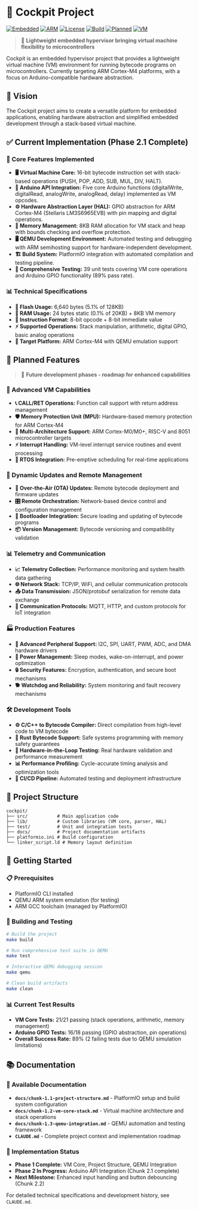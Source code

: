 # 🚁 Cockpit Project

[![Embedded](https://img.shields.io/badge/Platform-Embedded-blue.svg)]() [![ARM](https://img.shields.io/badge/ARM-Cortex--M4-green.svg)]() [![License](https://img.shields.io/badge/License-Apache%202.0-orange.svg)]() [![Build](https://img.shields.io/badge/Build-PlatformIO-purple.svg)]() [![Planned](https://img.shields.io/badge/Planned-M0%2FG0%2BRTOS-yellow.svg)]() [![VM](https://img.shields.io/badge/VM-Stack--Based-red.svg)]()

> 🎯 **Lightweight embedded hypervisor bringing virtual machine flexibility to microcontrollers**

Cockpit is an embedded hypervisor project that provides a lightweight virtual machine (VM) environment for running bytecode programs on microcontrollers. Currently targeting ARM Cortex-M4 platforms, with a focus on Arduino-compatible hardware abstraction.

## 🌟 Vision

The Cockpit project aims to create a versatile platform for embedded applications, enabling hardware abstraction and simplified embedded development through a stack-based virtual machine.

## ✅ Current Implementation (Phase 2.1 Complete)

### **🔧 Core Features Implemented**

*   **🖥️ Virtual Machine Core:** 16-bit bytecode instruction set with stack-based operations (PUSH, POP, ADD, SUB, MUL, DIV, HALT).
*   **🔌 Arduino API Integration:** Five core Arduino functions (digitalWrite, digitalRead, analogWrite, analogRead, delay) implemented as VM opcodes.
*   **⚙️ Hardware Abstraction Layer (HAL):** GPIO abstraction for ARM Cortex-M4 (Stellaris LM3S6965EVB) with pin mapping and digital operations.
*   **🧠 Memory Management:** 8KB RAM allocation for VM stack and heap with bounds checking and overflow protection.
*   **🖥️ QEMU Development Environment:** Automated testing and debugging with ARM semihosting support for hardware-independent development.
*   **🏗️ Build System:** PlatformIO integration with automated compilation and testing pipeline.
*   **🧪 Comprehensive Testing:** 39 unit tests covering VM core operations and Arduino GPIO functionality (89% pass rate).

### **📊 Technical Specifications**

*   **💾 Flash Usage:** 6,640 bytes (5.1% of 128KB)
*   **🧮 RAM Usage:** 24 bytes static (0.1% of 20KB) + 8KB VM memory
*   **📝 Instruction Format:** 8-bit opcode + 8-bit immediate value
*   **⚡ Supported Operations:** Stack manipulation, arithmetic, digital GPIO, basic analog operations
*   **🎯 Target Platform:** ARM Cortex-M4 with QEMU emulation support

## 🚀 Planned Features

> 📅 **Future development phases - roadmap for enhanced capabilities**

### **🧠 Advanced VM Capabilities**
*   **📞 CALL/RET Operations:** Function call support with return address management
*   **🛡️ Memory Protection Unit (MPU):** Hardware-based memory protection for ARM Cortex-M4
*   **🔄 Multi-Architecture Support:** ARM Cortex-M0/M0+, RISC-V and 8051 microcontroller targets
*   **⚡ Interrupt Handling:** VM-level interrupt service routines and event processing
*   **🔀 RTOS Integration:** Pre-emptive scheduling for real-time applications

### **📡 Dynamic Updates and Remote Management**
*   **🔄 Over-the-Air (OTA) Updates:** Remote bytecode deployment and firmware updates
*   **🎛️ Remote Orchestration:** Network-based device control and configuration management
*   **🥾 Bootloader Integration:** Secure loading and updating of bytecode programs
*   **📦 Version Management:** Bytecode versioning and compatibility validation

### **📊 Telemetry and Communication**
*   **📈 Telemetry Collection:** Performance monitoring and system health data gathering
*   **🌐 Network Stack:** TCP/IP, WiFi, and cellular communication protocols
*   **📤 Data Transmission:** JSON/protobuf serialization for remote data exchange
*   **🔗 Communication Protocols:** MQTT, HTTP, and custom protocols for IoT integration

### **🏭 Production Features**
*   **🚀 Advanced Peripheral Support:** I2C, SPI, UART, PWM, ADC, and DMA hardware drivers
*   **🔋 Power Management:** Sleep modes, wake-on-interrupt, and power optimization
*   **🔒 Security Features:** Encryption, authentication, and secure boot mechanisms
*   **🐕 Watchdog and Reliability:** System monitoring and fault recovery mechanisms

### **🛠️ Development Tools**
*   **⚙️ C/C++ to Bytecode Compiler:** Direct compilation from high-level code to VM bytecode
*   **🦀 Rust Bytecode Support:** Safe systems programming with memory safety guarantees
*   **🔬 Hardware-in-the-Loop Testing:** Real hardware validation and performance measurement
*   **📊 Performance Profiling:** Cycle-accurate timing analysis and optimization tools
*   **🔄 CI/CD Pipeline:** Automated testing and deployment infrastructure

## 📁 Project Structure

```
cockpit/
├── src/           # Main application code
├── lib/           # Custom libraries (VM core, parser, HAL)
├── test/          # Unit and integration tests
├── docs/          # Project documentation artifacts
├── platformio.ini # Build configuration
└── linker_script.ld # Memory layout definition
```

## 🚀 Getting Started

### 📋 Prerequisites
*   PlatformIO CLI installed
*   QEMU ARM system emulation (for testing)
*   ARM GCC toolchain (managed by PlatformIO)

### 🔨 Building and Testing
```bash
# Build the project
make build

# Run comprehensive test suite in QEMU
make test

# Interactive QEMU debugging session
make qemu

# Clean build artifacts
make clean
```

### 📊 Current Test Results
*   **VM Core Tests:** 21/21 passing (stack operations, arithmetic, memory management)
*   **Arduino GPIO Tests:** 16/18 passing (GPIO abstraction, pin operations)
*   **Overall Success Rate:** 89% (2 failing tests due to QEMU simulation limitations)

## 📚 Documentation

### 📖 Available Documentation
*   **`docs/chunk-1.1-project-structure.md`** - PlatformIO setup and build system configuration
*   **`docs/chunk-1.2-vm-core-stack.md`** - Virtual machine architecture and stack operations
*   **`docs/chunk-1.3-qemu-integration.md`** - QEMU automation and testing framework
*   **`CLAUDE.md`** - Complete project context and implementation roadmap

### 🎯 Implementation Status
*   **Phase 1 Complete:** VM Core, Project Structure, QEMU Integration
*   **Phase 2 In Progress:** Arduino API Integration (Chunk 2.1 complete)
*   **Next Milestone:** Enhanced input handling and button debouncing (Chunk 2.2)

For detailed technical specifications and development history, see `CLAUDE.md`.